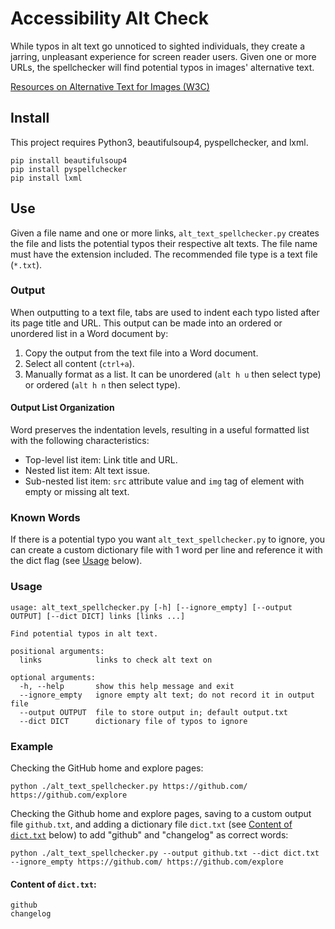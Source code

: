 # Accessibility Alt Check

While typos in alt text go unnoticed to sighted individuals, they create a jarring, unpleasant experience for screen reader users. Given one or more URLs, the spellchecker will find potential typos in images' alternative text.

[Resources on Alternative Text for Images (W3C)](https://www.w3.org/WAI/alt/)

## Install

This project requires Python3, beautifulsoup4, pyspellchecker, and lxml.
```
pip install beautifulsoup4
pip install pyspellchecker
pip install lxml
```

## Use

Given a file name and one or more links, `alt_text_spellchecker.py` creates the file and lists the potential typos their respective alt texts. The file name must have the extension included. The recommended file type is a text file (`*.txt`).

### Output

When outputting to a text file, tabs are used to indent each typo listed after its page title and URL. This output can be made into an ordered or unordered list in a Word document by:
1. Copy the output from the text file into a Word document.
2. Select all content (`ctrl+a`).
3. Manually format as a list. It can be unordered (`alt h u` then select type) or ordered (`alt h n` then select type).

#### Output List Organization

Word preserves the indentation levels, resulting in a useful formatted list with the following characteristics:
* Top-level list item: Link title and URL.
* Nested list item: Alt text issue.
* Sub-nested list item: `src` attribute value and `img` tag of element with empty or missing alt text.

### Known Words

If there is a potential typo you want `alt_text_spellchecker.py` to ignore, you can create a custom dictionary file with 1 word per line and reference it with the dict flag (see [Usage](#usage) below).

### Usage

```
usage: alt_text_spellchecker.py [-h] [--ignore_empty] [--output OUTPUT] [--dict DICT] links [links ...]

Find potential typos in alt text.

positional arguments:
  links            links to check alt text on

optional arguments:
  -h, --help       show this help message and exit
  --ignore_empty   ignore empty alt text; do not record it in output file
  --output OUTPUT  file to store output in; default output.txt
  --dict DICT      dictionary file of typos to ignore
```

### Example

Checking the GitHub home and explore pages:
```
python ./alt_text_spellchecker.py https://github.com/ https://github.com/explore
```
Checking the Github home and explore pages, saving to a custom output file `github.txt`, and adding a dictionary file `dict.txt` (see [Content of `dict.txt`](#content-of-dicttxt) below) to add "github" and "changelog" as correct words:
```
python ./alt_text_spellchecker.py --output github.txt --dict dict.txt --ignore_empty https://github.com/ https://github.com/explore
```
#### Content of `dict.txt`:
```
github
changelog
```
